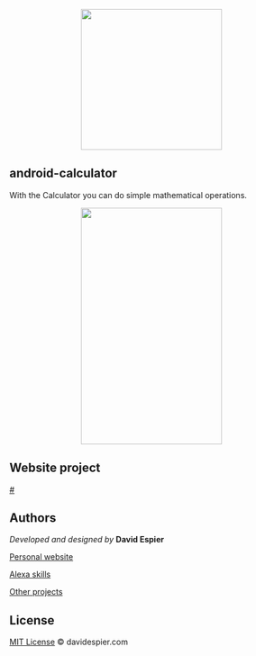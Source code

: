 <p align="center">
  <img width="250" height="250" src="http://davidespier.com/img/android/logo.png">
</p>


## android-calculator

With the Calculator you can do simple mathematical operations.

<p align="center">
  <img width="250" height="420" src="http://davidespier.com/img/android/show_img1.PNG">
</p>


## Website project

[#](https://google.com)


## Authors

 *Developed and designed by*  **David Espier**


[Personal website](https://davidespier.com)

[Alexa skills](https://www.amazon.es/s?k=davidespier&i=alexa-skills)
        
[Other projects](https://github.com/davidespier?tab=repositories)


## License


[MIT License](https://choosealicense.com/licenses/mit/) © davidespier.com

